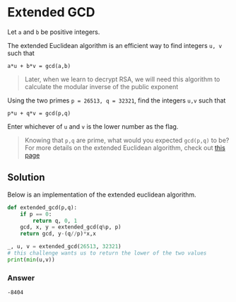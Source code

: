 # Extended GCD

Let `a` and `b` be positive integers.

The extended Euclidean algorithm is an efficient way to find integers `u, v` such that

`a*u + b*v = gcd(a,b)`

> Later, when we learn to decrypt RSA, we will need this algorithm to calculate the modular inverse of the public exponent

Using the two primes `p = 26513, q = 32321`, find the integers `u,v` such that

`p*u + q*v = gcd(p,q)`

Enter whichever of `u` and `v` is the lower number as the flag.

> Knowing that `p,q` are prime, what would you expected `gcd(p,q)` to be? For more details on the extended Euclidean algorithm, check out [this page](http://www-math.ucdenver.edu/~wcherowi/courses/m5410/exeucalg.html)


## Solution

Below is an implementation of the extended euclidean algorithm.

```py
def extended_gcd(p,q):
    if p == 0:
        return q, 0, 1
    gcd, x, y = extended_gcd(q%p, p)
    return gcd, y-(q//p)*x,x

_, u, v = extended_gcd(26513, 32321)
# this challenge wants us to return the lower of the two values
print(min(u,v))
```

### Answer

`-8404`
